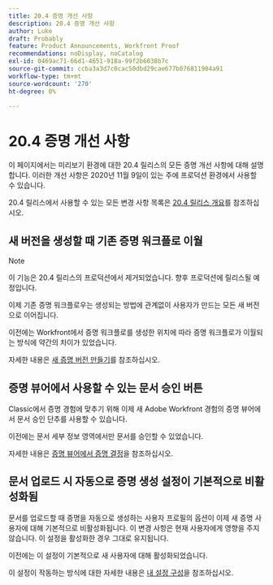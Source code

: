```yaml
---
title: 20.4 증명 개선 사항
description: 20.4 증명 개선 사항
author: Luke
draft: Probably
feature: Product Announcements, Workfront Proof
recommendations: noDisplay, noCatalog
exl-id: 0469ac71-66d1-4651-918a-99f2b6038b7c
source-git-commit: ccba3a3d7c0cac50dbd29cae677b076811904a91
workflow-type: tm+mt
source-wordcount: '270'
ht-degree: 0%

---
```


# 20.4 증명 개선 사항

이 페이지에서는 미리보기 환경에 대한 20.4 릴리스의 모든 증명 개선 사항에 대해 설명합니다. 이러한 개선 사항은 2020년 11월 9일이 있는 주에 프로덕션 환경에서 사용할 수 있습니다.

20.4 릴리스에서 사용할 수 있는 모든 변경 사항 목록은 [20.4 릴리스 개요](../../../product-announcements/product-releases/20.4-release-activity/20-4-release-overview.md)를 참조하십시오.

## 새 버전을 생성할 때 기존 증명 워크플로 이월

>[!NOTE]
>
>이 기능은 20.4 릴리스의 프로덕션에서 제거되었습니다. 향후 프로덕션에 릴리스될 예정입니다.

이제 기존 증명 워크플로우는 생성되는 방법에 관계없이 사용자가 만드는 모든 새 버전으로 이어집니다.

이전에는 Workfront에서 증명 워크플로를 생성한 위치에 따라 증명 워크플로가 이월되는 방식에 약간의 차이가 있었습니다.

자세한 내용은 [새 증명 버전 만들기](../../../review-and-approve-work/proofing/managing-proofs-within-workfront/create-new-proof-version.md)를 참조하십시오.

## 증명 뷰어에서 사용할 수 있는 문서 승인 버튼

Classic에서 증명 경험에 맞추기 위해 이제 새 Adobe Workfront 경험의 증명 뷰어에서 문서 승인 단추를 사용할 수 있습니다.

이전에는 문서 세부 정보 영역에서만 문서를 승인할 수 있었습니다.

자세한 내용은 [증명 뷰어에서 증명 결정](../../../review-and-approve-work/proofing/reviewing-proofs-within-workfront/make-a-decision-on-a-proof/make-decisions-on-proof.md)을 참조하십시오.

## 문서 업로드 시 자동으로 증명 생성 설정이 기본적으로 비활성화됨

문서를 업로드할 때 증명을 자동으로 생성하는 사용자 프로필의 옵션이 이제 새 증명 사용자에 대해 기본적으로 비활성화됩니다. 이 변경 사항은 현재 사용자에게 영향을 주지 않습니다. 이 설정을 활성화한 경우 그대로 유지됩니다.

이전에는 이 설정이 기본적으로 새 사용자에 대해 활성화되었습니다.

이 설정이 작동하는 방식에 대한 자세한 내용은 [내 설정 구성](../../../workfront-basics/manage-your-account-and-profile/configuring-your-user-profile/configure-my-settings.md)을 참조하십시오.
